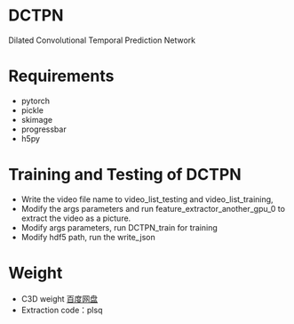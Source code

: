 # DCTPN

Dilated Convolutional Temporal Prediction Network

# Requirements

  - pytorch
  - pickle
  - skimage
  - progressbar
  - h5py

# Training and Testing of DCTPN
  - Write the video file name to video_list_testing and video_list_training,
  - Modify the args parameters and run feature_extractor_another_gpu_0 to extract the video as a picture.
  - Modify args parameters, run DCTPN_train for training
  - Modify hdf5 path, run the write_json
# Weight
 - C3D weight [百度网盘](https://pan.baidu.com/s/1fnfsq9kZe7F6PAUO6B60oQ) 
 - Extraction code：plsq
